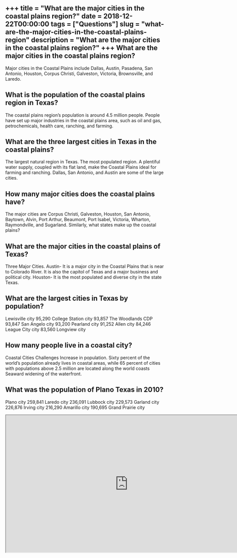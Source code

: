 +++
title = "What are the major cities in the coastal plains region?"
date = 2018-12-22T00:00:00
tags = ["Questions"]
slug = "what-are-the-major-cities-in-the-coastal-plains-region"
description = "What are the major cities in the coastal plains region?"
+++
What are the major cities in the coastal plains region?
-------------------------------------------------------

Major cities in the Coastal Plains include Dallas, Austin, Pasadena, San Antonio, Houston, Corpus Christi, Galveston, Victoria, Brownsville, and Laredo.

What is the population of the coastal plains region in Texas?
-------------------------------------------------------------

The coastal plains region’s population is around 4.5 million people. People have set up major industries in the coastal plains area, such as oil and gas, petrochemicals, health care, ranching, and farming.

What are the three largest cities in Texas in the coastal plains?
-----------------------------------------------------------------

The largest natural region in Texas. The most populated region. A plentiful water supply, coupled with its flat land, make the Coastal Plains ideal for farming and ranching. Dallas, San Antonio, and Austin are some of the large cities.

How many major cities does the coastal plains have?
---------------------------------------------------

The major cities are Corpus Christi, Galveston, Houston, San Antonio, Baytown, Alvin, Port Arthur, Beaumont, Port Isabel, Victoria, Wharton, Raymondville, and Sugarland. Similarly, what states make up the coastal plains?

What are the major cities in the coastal plains of Texas?
---------------------------------------------------------

Three Major Cities. Austin- It is a major city in the Coastal Plains that is near to Colorado River. It is also the capitol of Texas and a major business and political city. Houston- It is the most populated and diverse city in the state Texas.

What are the largest cities in Texas by population?
---------------------------------------------------

Lewisville city 95,290 College Station city 93,857 The Woodlands CDP 93,847 San Angelo city 93,200 Pearland city 91,252 Allen city 84,246 League City city 83,560 Longview city

How many people live in a coastal city?
---------------------------------------

Coastal Cities Challenges Increase in population. Sixty percent of the world’s population already lives in coastal areas, while 65 percent of cities with populations above 2.5 million are located along the world coasts Seaward widening of the waterfront.

What was the population of Plano Texas in 2010?
-----------------------------------------------

Plano city 259,841 Laredo city 236,091 Lubbock city 229,573 Garland city 226,876 Irving city 216,290 Amarillo city 190,695 Grand Prairie city

<iframe allow="accelerometer; autoplay; clipboard-write; encrypted-media; gyroscope; picture-in-picture" allowfullscreen="" class="__youtube_prefs__  epyt-is-override  no-lazyload" data-no-lazy="1" data-origheight="433" data-origwidth="770" data-skipgform_ajax_framebjll="" height="433" id="_ytid_92459" loading="lazy" src="https://www.youtube.com/embed/bw38Gb4coDs?enablejsapi=1&autoplay=0&cc_load_policy=0&cc_lang_pref=&iv_load_policy=1&loop=0&modestbranding=0&rel=1&fs=1&playsinline=0&autohide=2&theme=dark&color=red&controls=1&" title="YouTube player" width="770"></iframe>